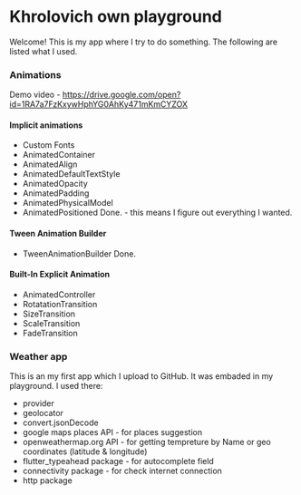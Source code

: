 # Khrolovich own playground

Welcome! This is my app where I try to do something.
The following are listed what I used.

### Animations
Demo video - https://drive.google.com/open?id=1RA7a7FzKxywHphYG0AhKy471mKmCYZOX

#### Implicit animations
- Custom Fonts
- AnimatedContainer
- AnimatedAlign
- AnimatedDefaultTextStyle
- AnimatedOpacity
- AnimatedPadding
- AnimatedPhysicalModel
- AnimatedPositioned
Done. - this means I figure out everything I wanted.

#### Tween Animation Builder
- TweenAnimationBuilder
Done.

#### Built-In Explicit Animation
- AnimatedController
- RotatationTransition
- SizeTransition
- ScaleTransition
- FadeTransition

### Weather app
This is an my first app which I upload to GitHub. It was embaded in my playground.
I used there:
- provider
- geolocator
- convert.jsonDecode
- google maps places API - for places suggestion
- openweathermap.org API - for getting tempreture by Name or geo coordinates (latitude & longitude)
- flutter_typeahead package - for autocomplete field
- connectivity package - for check internet connection
- http package 

